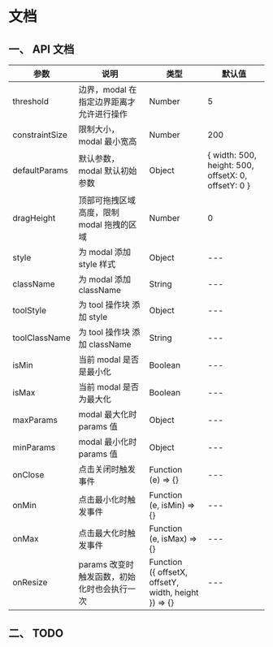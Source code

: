 # 文档

## 一、 API 文档

| 参数            | 说明                                 | 类型                                                      | 默认值 |
| -------------- | ------------------------------------ | --------------------------------------------------------- | ---- |
| threshold      | 边界，modal 在指定边界距离才允许进行操作   | Number                                                   | 5  |
| constraintSize | 限制大小，modal 最小宽高                | Number                                                   | 200  |
| defaultParams  | 默认参数，modal 默认初始参数             | Object                                                   | { width: 500, height: 500, offsetX: 0, offsetY: 0 }  |
| dragHeight     | 顶部可拖拽区域高度，限制 modal 拖拽的区域  | Number                                                    | 0  |
| style          | 为 modal 添加 style 样式                | Object                                                   | --- |
| className      | 为 modal 添加 className                | String                                                    | --- |
| toolStyle      | 为 tool 操作块 添加 style               | Object                                                    | --- |
| toolClassName  | 为 tool 操作块 添加 className           | String                                                    | --- |
| isMin          | 当前 modal 是否是最小化                  | Boolean                                                   | --- |
| isMax          | 当前 modal 是否为最大化                  | Boolean                                                   | --- |
| maxParams      | modal 最大化时 params 值                | Object                                                    | --- |
| minParams      | modal 最小化时 params 值                | Object                                                    | --- |
| onClose        | 点击关闭时触发事件                        | Function<br/>(e) => {}                                   | --- |
| onMin          | 点击最小化时触发事件                      | Function<br/>(e, isMin) => {}                             | --- |
| onMax          | 点击最大化时触发事件                      | Function<br/>(e, isMax) => {}                             | --- |
| onResize       | params 改变时触发函数，初始化时也会执行一次 | Function<br/> ({ offsetX, offsetY, width, height }) => {} | --- |

## 二、 TODO
